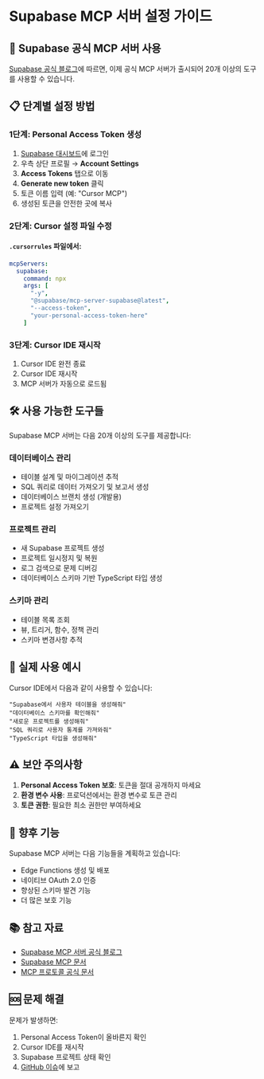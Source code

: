 # Supabase MCP 서버 설정 가이드

## 🎉 Supabase 공식 MCP 서버 사용

[Supabase 공식 블로그](https://supabase.com/blog/mcp-server)에 따르면, 이제 공식 MCP 서버가 출시되어 20개 이상의 도구를 사용할 수 있습니다.

## 📋 단계별 설정 방법

### 1단계: Personal Access Token 생성

1. [Supabase 대시보드](https://supabase.com/dashboard)에 로그인
2. 우측 상단 프로필 → **Account Settings**
3. **Access Tokens** 탭으로 이동
4. **Generate new token** 클릭
5. 토큰 이름 입력 (예: "Cursor MCP")
6. 생성된 토큰을 안전한 곳에 복사

### 2단계: Cursor 설정 파일 수정

#### `.cursorrules` 파일에서:
```yaml
mcpServers:
  supabase:
    command: npx
    args: [
      "-y",
      "@supabase/mcp-server-supabase@latest",
      "--access-token",
      "your-personal-access-token-here"
    ]
```

### 3단계: Cursor IDE 재시작

1. Cursor IDE 완전 종료
2. Cursor IDE 재시작
3. MCP 서버가 자동으로 로드됨

## 🛠️ 사용 가능한 도구들

Supabase MCP 서버는 다음 20개 이상의 도구를 제공합니다:

### 데이터베이스 관리
- 테이블 설계 및 마이그레이션 추적
- SQL 쿼리로 데이터 가져오기 및 보고서 생성
- 데이터베이스 브랜치 생성 (개발용)
- 프로젝트 설정 가져오기

### 프로젝트 관리
- 새 Supabase 프로젝트 생성
- 프로젝트 일시정지 및 복원
- 로그 검색으로 문제 디버깅
- 데이터베이스 스키마 기반 TypeScript 타입 생성

### 스키마 관리
- 테이블 목록 조회
- 뷰, 트리거, 함수, 정책 관리
- 스키마 변경사항 추적

## 🔧 실제 사용 예시

Cursor IDE에서 다음과 같이 사용할 수 있습니다:

```
"Supabase에서 사용자 테이블을 생성해줘"
"데이터베이스 스키마를 확인해줘"
"새로운 프로젝트를 생성해줘"
"SQL 쿼리로 사용자 통계를 가져와줘"
"TypeScript 타입을 생성해줘"
```

## ⚠️ 보안 주의사항

1. **Personal Access Token 보호**: 토큰을 절대 공개하지 마세요
2. **환경 변수 사용**: 프로덕션에서는 환경 변수로 토큰 관리
3. **토큰 권한**: 필요한 최소 권한만 부여하세요

## 🚀 향후 기능

Supabase MCP 서버는 다음 기능들을 계획하고 있습니다:

- Edge Functions 생성 및 배포
- 네이티브 OAuth 2.0 인증
- 향상된 스키마 발견 기능
- 더 많은 보호 기능

## 📚 참고 자료

- [Supabase MCP 서버 공식 블로그](https://supabase.com/blog/mcp-server)
- [Supabase MCP 문서](https://supabase.com/docs/guides/mcp)
- [MCP 프로토콜 공식 문서](https://modelcontextprotocol.io/)

## 🆘 문제 해결

문제가 발생하면:
1. Personal Access Token이 올바른지 확인
2. Cursor IDE를 재시작
3. Supabase 프로젝트 상태 확인
4. [GitHub 이슈](https://github.com/supabase/mcp-server)에 보고 